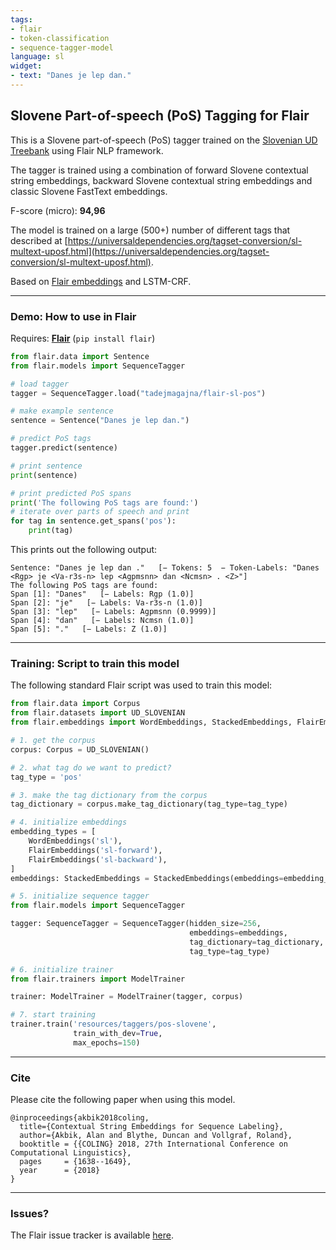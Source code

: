 ```yaml
---
tags:
- flair
- token-classification
- sequence-tagger-model
language: sl
widget:
- text: "Danes je lep dan."
---
```


## Slovene Part-of-speech (PoS) Tagging for Flair

This is a Slovene part-of-speech (PoS) tagger trained on the [Slovenian UD Treebank](https://github.com/UniversalDependencies/UD_Slovenian-SSJ) using Flair NLP framework.

The tagger is trained using a combination of forward Slovene contextual string embeddings, backward Slovene contextual string embeddings and classic Slovene FastText embeddings.

F-score (micro): **94,96**

The model is trained on a large (500+) number of different tags that described at [https://universaldependencies.org/tagset-conversion/sl-multext-uposf.html](https://universaldependencies.org/tagset-conversion/sl-multext-uposf.html).

Based on [Flair embeddings](https://www.aclweb.org/anthology/C18-1139/) and LSTM-CRF.

---
### Demo: How to use in Flair

Requires: **[Flair](https://github.com/flairNLP/flair/)** (`pip install flair`)
```python
from flair.data import Sentence
from flair.models import SequenceTagger

# load tagger
tagger = SequenceTagger.load("tadejmagajna/flair-sl-pos")

# make example sentence
sentence = Sentence("Danes je lep dan.")

# predict PoS tags
tagger.predict(sentence)

# print sentence
print(sentence)

# print predicted PoS spans
print('The following PoS tags are found:')
# iterate over parts of speech and print
for tag in sentence.get_spans('pos'):
    print(tag)
```

This prints out the following output:
```
Sentence: "Danes je lep dan ."   [− Tokens: 5  − Token-Labels: "Danes <Rgp> je <Va-r3s-n> lep <Agpmsnn> dan <Ncmsn> . <Z>"]
The following PoS tags are found:
Span [1]: "Danes"   [− Labels: Rgp (1.0)]
Span [2]: "je"   [− Labels: Va-r3s-n (1.0)]
Span [3]: "lep"   [− Labels: Agpmsnn (0.9999)]
Span [4]: "dan"   [− Labels: Ncmsn (1.0)]
Span [5]: "."   [− Labels: Z (1.0)]
```

---
### Training: Script to train this model
The following standard Flair script was used to train this model: 

```python
from flair.data import Corpus
from flair.datasets import UD_SLOVENIAN
from flair.embeddings import WordEmbeddings, StackedEmbeddings, FlairEmbeddings

# 1. get the corpus
corpus: Corpus = UD_SLOVENIAN()

# 2. what tag do we want to predict?
tag_type = 'pos'

# 3. make the tag dictionary from the corpus
tag_dictionary = corpus.make_tag_dictionary(tag_type=tag_type)

# 4. initialize embeddings
embedding_types = [
    WordEmbeddings('sl'),
    FlairEmbeddings('sl-forward'),
    FlairEmbeddings('sl-backward'),
]
embeddings: StackedEmbeddings = StackedEmbeddings(embeddings=embedding_types)

# 5. initialize sequence tagger
from flair.models import SequenceTagger

tagger: SequenceTagger = SequenceTagger(hidden_size=256,
                                        embeddings=embeddings,
                                        tag_dictionary=tag_dictionary,
                                        tag_type=tag_type)

# 6. initialize trainer
from flair.trainers import ModelTrainer

trainer: ModelTrainer = ModelTrainer(tagger, corpus)

# 7. start training
trainer.train('resources/taggers/pos-slovene',
              train_with_dev=True,
              max_epochs=150)
```

---
### Cite
Please cite the following paper when using this model.
```
@inproceedings{akbik2018coling,
  title={Contextual String Embeddings for Sequence Labeling},
  author={Akbik, Alan and Blythe, Duncan and Vollgraf, Roland},
  booktitle = {{COLING} 2018, 27th International Conference on Computational Linguistics},
  pages     = {1638--1649},
  year      = {2018}
}
```
---
### Issues?
The Flair issue tracker is available [here](https://github.com/flairNLP/flair/issues/).